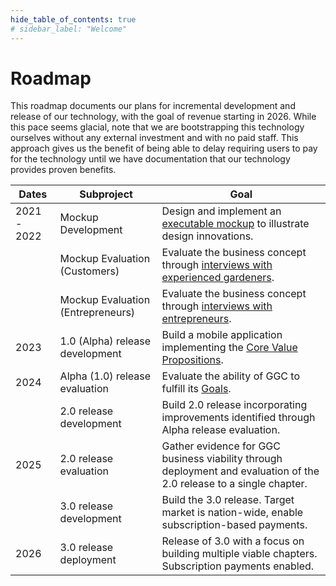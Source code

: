 ```yaml
---
hide_table_of_contents: true
# sidebar_label: "Welcome"
---
```


# Roadmap

This roadmap documents our plans for incremental development and release of our technology, with the goal of revenue starting in 2026. While this pace seems glacial, note that we are bootstrapping this technology ourselves without any external investment and with no paid staff. This approach gives us the benefit of being able to delay requiring users to pay for the technology until we have documentation that our technology provides proven benefits. 

| Dates | Subproject                        | Goal                                                                                                                                |
|------|-----------------------------------|-------------------------------------------------------------------------------------------------------------------------------------|
| 2021 - 2022 | Mockup Development                | Design and implement an [executable mockup](/docs/develop/mockup/design) to illustrate design innovations.                          | 
|      | Mockup Evaluation (Customers)     | Evaluate the business concept through [interviews with experienced gardeners](/docs/develop/mockup/customer-feedback).              |
|      | Mockup Evaluation (Entrepreneurs) | Evaluate the business concept through [interviews with entrepreneurs](/docs/develop/mockup/entrepreneur-feedback).                  | 
| 2023 | 1.0 (Alpha) release development   | Build a mobile application implementing the [Core Value Propositions](/docs/develop/alpha-release/cvp#the-core-value-propositions). |
| 2024 | Alpha (1.0) release evaluation    | Evaluate the ability of GGC to fulfill its [Goals](/docs/develop/alpha-release/goals).                                              |
|      | 2.0 release development           | Build 2.0 release incorporating improvements identified through Alpha release evaluation.                                           | 
| 2025 | 2.0 release evaluation            | Gather evidence for GGC business viability through deployment and evaluation of the 2.0 release to a single chapter.                |
|      | 3.0 release development           | Build the 3.0 release. Target market is nation-wide, enable subscription-based payments.                                            | 
| 2026 | 3.0 release deployment            | Release of 3.0 with a focus on building multiple viable chapters. Subscription payments enabled.                                    |
